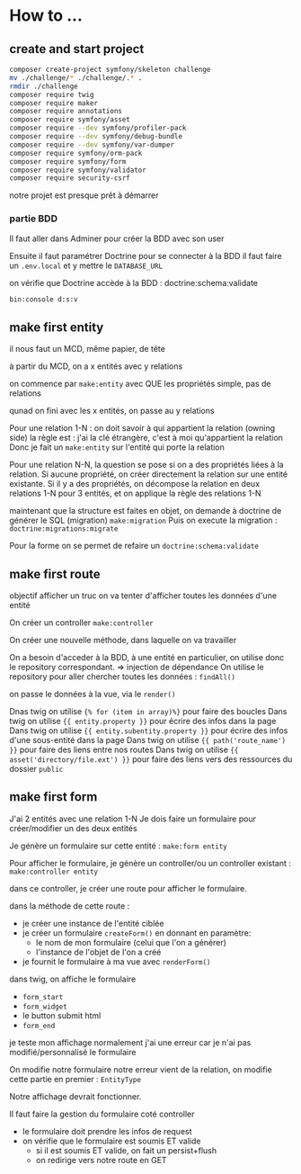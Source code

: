 # How to ...

## create and start project

```bash
composer create-project symfony/skeleton challenge
mv ./challenge/* ./challenge/.* .
rmdir ./challenge
composer require twig
composer require maker
composer require annotations
composer require symfony/asset
composer require --dev symfony/profiler-pack
composer require --dev symfony/debug-bundle
composer require --dev symfony/var-dumper
composer require symfony/orm-pack
composer require symfony/form
composer require symfony/validator
composer require security-csrf

```

notre projet est presque prêt à démarrer

### partie BDD

Il faut aller dans Adminer pour créer la BDD avec son user

Ensuite il faut paramétrer Doctrine pour se connecter à la BDD
il faut faire un `.env.local` et y mettre le `DATABASE_URL`

on vérifie que Doctrine accède à la BDD : doctrine:schema:validate

```bash
bin:console d:s:v
```

## make first entity

il nous faut un MCD, même papier, de tête

à partir du MCD, on a x entités avec y relations

on commence par `make:entity` avec QUE les propriétés simple, pas de relations

qunad on fini avec les x entités, on passe au y relations

Pour une relation 1-N : on doit savoir à qui appartient la relation (owning side)
la règle est : j'ai la clé étrangère, c'est à moi qu'appartient la relation
Donc je fait un `make:entity` sur l'entité qui porte la relation

Pour une relation N-N, la question se pose si on a des propriétés liées à la relation.
Si aucune propriété, on créer directement la relation sur une entité existante.
Si il y a des propriétés, on décompose la relation en deux relations 1-N pour 3 entités, et on applique la règle des relations 1-N

maintenant que la structure est faites en objet, on demande à doctrine de générer le SQL (migration) `make:migration`
Puis on execute la migration : `doctrine:migrations:migrate`

Pour la forme on se permet de refaire un `doctrine:schema:validate`

## make first route

objectif afficher un truc
on va tenter d'afficher toutes les données d'une entité

On créer un controller `make:controller`

On créer une nouvelle méthode, dans laquelle on va travailler

On a besoin d'acceder à la BDD, à une entité en particulier, on utilise donc le repository correspondant.
=> injection de dépendance
On utilise le repository pour aller chercher toutes les données : `findAll()`

on passe le données à la vue, via le `render()`

Dnas twig on utilise `{% for (item in array)%}` pour faire des boucles
Dans twig on utilise `{{ entity.property }}` pour écrire des infos dans la page
Dans twig on utilise `{{ entity.subentity.property }}` pour écrire des infos d'une sous-entité dans la page
Dans twig on utilise `{{ path('route_name') }}` pour faire des liens entre nos routes
Dans twig on utilise `{{ asset('directory/file.ext') }}` pour faire des liens vers des ressources du dossier `public`

## make first form

J'ai 2 entités avec une relation 1-N
Je dois faire un formulaire pour créer/modifier un des deux entités

Je génère un formulaire sur cette entité : `make:form entity`

Pour afficher le formulaire, je génère un controller/ou un controller existant : `make:controller entity`

dans ce controller, je créer une route pour afficher le formulaire.

dans la méthode de cette route :

* je créer une instance de l'entité ciblée
* je créer un formulaire `createForm()` en donnant en paramètre:
  * le nom de mon formulaire (celui que l'on a générer)
  * l'instance de l'objet de l'on a créé
* je fournit le formulaire à ma vue avec `renderForm()`

dans twig, on affiche le formulaire

* `form_start`
* `form_widget`
* le button submit html
* `form_end`

je teste mon affichage
normalement j'ai une erreur car je n'ai pas modifié/personnalisé le formulaire

On modifie notre formulaire
notre erreur vient de la relation, on modifie cette partie en premier : `EntityType`

Notre affichage devrait fonctionner.

Il faut faire la gestion du formulaire coté controller

* le formulaire doit prendre les infos de request
* on vérifie que le formulaire est soumis ET valide
  * si il est soumis ET valide, on fait un persist+flush
  * on redirige vers notre route en GET
